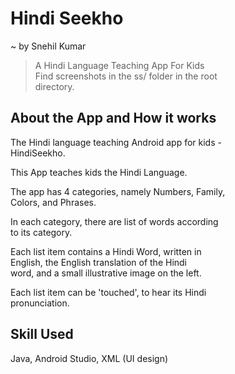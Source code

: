 # Hindi Seekho
~ by Snehil Kumar

> A Hindi Language Teaching App For Kids  
Find screenshots in the ss/ folder in the root  
directory.  

## About the App and How it works
The Hindi language teaching Android app for kids -  
HindiSeekho.  

This App teaches kids the Hindi Language.  

The app has 4 categories, namely Numbers, Family,  
Colors, and Phrases.  

In each category, there are list of words according  
to its category.  

Each list item contains a Hindi Word, written in  
English, the English translation of the Hindi  
word, and a small illustrative image on the left.

Each list item can be 'touched', to hear its Hindi  
pronunciation.

## Skill Used
Java, Android Studio, XML (UI design)